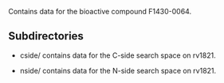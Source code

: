 Contains data for the bioactive compound F1430-0064.

## Subdirectories

- cside/ contains data for the C-side search space on rv1821.

- nside/ contains data for the N-side search space on rv1821.

